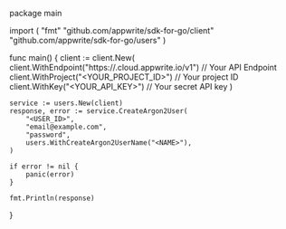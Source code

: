 package main

import (
    "fmt"
    "github.com/appwrite/sdk-for-go/client"
    "github.com/appwrite/sdk-for-go/users"
)

func main() {
    client := client.New(
        client.WithEndpoint("https://<REGION>.cloud.appwrite.io/v1") // Your API Endpoint
        client.WithProject("<YOUR_PROJECT_ID>") // Your project ID
        client.WithKey("<YOUR_API_KEY>") // Your secret API key
    )

    service := users.New(client)
    response, error := service.CreateArgon2User(
        "<USER_ID>",
        "email@example.com",
        "password",
        users.WithCreateArgon2UserName("<NAME>"),
    )

    if error != nil {
        panic(error)
    }

    fmt.Println(response)
}

